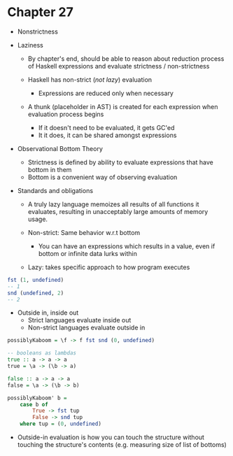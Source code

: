 # Chapter 27

- Nonstrictness

- Laziness
    - By chapter's end, should be able to reason about reduction process of
      Haskell expressions and evaluate strictness / non-strictness

    - Haskell has non-strict (*not lazy*) evaluation
        - Expressions are reduced only when necessary

    - A thunk (placeholder in AST) is created for each expression when
      evaluation process begins
        - If it doesn't need to be evaluated, it gets GC'ed
        - It it does, it can be shared amongst expressions

- Observational Bottom Theory
    - Strictness is defined by ability to evaluate expressions that have bottom
      in them
    - Bottom is a convenient way of observing evaluation

- Standards and obligations
    - A truly lazy language memoizes all results of all functions it evaluates,
      resulting in unacceptably large amounts of memory usage.

    - Non-strict: Same behavior w.r.t bottom
        - You can have an expressions which results in a value, even if bottom
          or infinite data lurks within
    - Lazy: takes specific approach to how program executes

```haskell
fst (1, undefined)
-- 1
snd (undefined, 2)
-- 2
```

- Outside in, inside out
    - Strict languages evaluate inside out
    - Non-strict languages evaluate outside in

```haskell
possiblyKaboom = \f -> f fst snd (0, undefined)

-- booleans as lambdas
true :: a -> a -> a
true = \a -> (\b -> a)

false :: a -> a -> a
false = \a -> (\b -> b)

possiblyKaboom' b =
    case b of
        True -> fst tup
        False -> snd tup
    where tup = (0, undefined)
```

- Outside-in evaluation is how you can touch the structure without touching the
  structure's contents (e.g. measuring size of list of bottoms)

